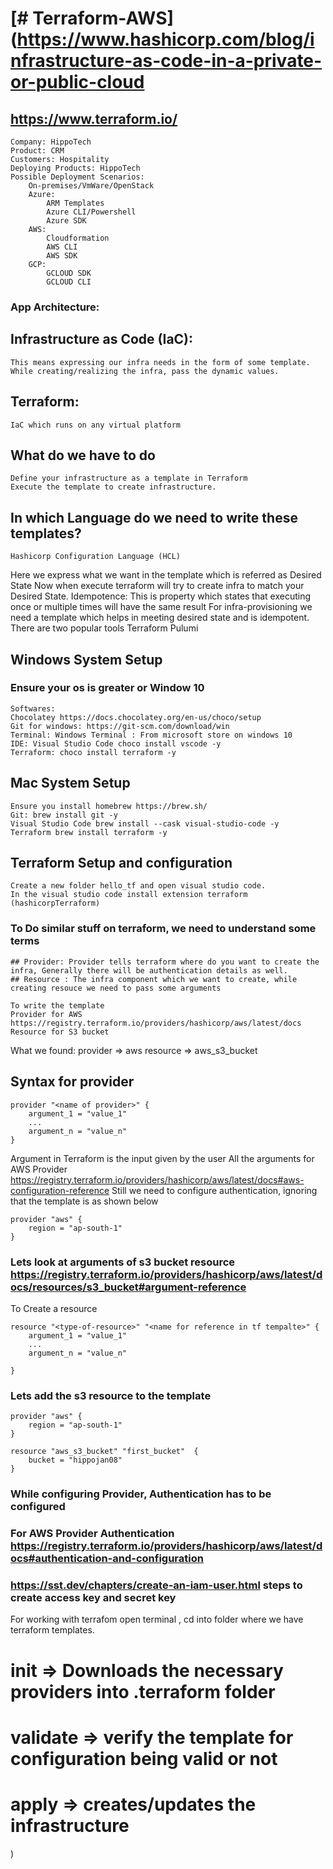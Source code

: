 # [# Terraform-AWS](https://www.hashicorp.com/blog/infrastructure-as-code-in-a-private-or-public-cloud

## https://www.terraform.io/

```
Company: HippoTech
Product: CRM
Customers: Hospitality
Deploying Products: HippoTech
Possible Deployment Scenarios:
	On-premises/VmWare/OpenStack
	Azure:
		ARM Templates
		Azure CLI/Powershell
		Azure SDK
	AWS:
		Cloudformation
		AWS CLI
		AWS SDK
	GCP:
		GCLOUD SDK
		GCLOUD CLI
```
###	App Architecture:

## Infrastructure as Code (IaC):
	This means expressing our infra needs in the form of some template.
	While creating/realizing the infra, pass the dynamic values.
## Terraform:
	IaC which runs on any virtual platform
## What do we have to do
	Define your infrastructure as a template in Terraform
	Execute the template to create infrastructure.
## In which Language do we need to write these templates?
	Hashicorp Configuration Language (HCL)
Here we express what we want in the template which is referred as Desired State
Now when execute terraform will try to create infra to match your Desired State.
Idempotence: This is property which states that executing once or multiple times will have the same result
For infra-provisioning we need a template which helps in meeting desired state and is idempotent.
There are two popular tools
	Terraform
	Pulumi

## Windows System Setup
### Ensure your os is greater or Window 10
	Softwares:
	Chocolatey https://docs.chocolatey.org/en-us/choco/setup
	Git for windows: https://git-scm.com/download/win
	Terminal: Windows Terminal : From microsoft store on windows 10
	IDE: Visual Studio Code choco install vscode -y
	Terraform: choco install terraform -y
## Mac System Setup
	Ensure you install homebrew https://brew.sh/
	Git: brew install git -y
	Visual Studio Code brew install --cask visual-studio-code -y
	Terraform brew install terraform -y
## Terraform Setup and configuration
	Create a new folder hello_tf and open visual studio code.
	In the visual studio code install extension terraform (hashicorpTerraform)


### To Do similar stuff on terraform, we need to understand some terms
```
## Provider: Provider tells terraform where do you want to create the infra, Generally there will be authentication details as well.
## Resource : The infra component which we want to create, while creating resouce we need to pass some arguments

To write the template
Provider for AWS https://registry.terraform.io/providers/hashicorp/aws/latest/docs
Resource for S3 bucket
```
What we found:
provider => aws
resource => aws_s3_bucket

## Syntax for provider
```
provider "<name of provider>" {
    argument_1 = "value_1"
    ...
    argument_n = "value_n"
}
```
Argument in Terraform is the input given by the user
All the arguments for AWS Provider https://registry.terraform.io/providers/hashicorp/aws/latest/docs#aws-configuration-reference
Still we need to configure authentication, ignoring that the template is as shown below
```
provider "aws" {
    region = "ap-south-1"
}
```

### Lets look at arguments of s3 bucket resource https://registry.terraform.io/providers/hashicorp/aws/latest/docs/resources/s3_bucket#argument-reference

To Create a resource
```
resource "<type-of-resource>" "<name for reference in tf tempalte>" {
    argument_1 = "value_1"
    ...
    argument_n = "value_n"

}
```

### Lets add the s3 resource to the template
```
provider "aws" {
    region = "ap-south-1"
}

resource "aws_s3_bucket" "first_bucket"  {
    bucket = "hippojan08"
}
```	

### While configuring Provider, Authentication has to be configured

### For AWS Provider Authentication https://registry.terraform.io/providers/hashicorp/aws/latest/docs#authentication-and-configuration

### https://sst.dev/chapters/create-an-iam-user.html steps to create access key and secret key

For working with terrafom open terminal , cd into folder where we have terraform templates.

# init => Downloads the necessary providers into .terraform folder
# validate => verify the template for configuration being valid or not
# apply => creates/updates the infrastructure
)
